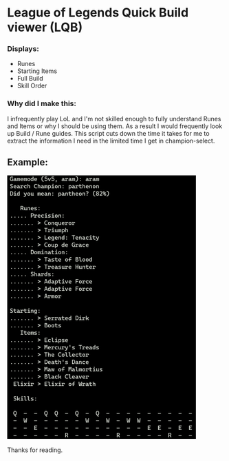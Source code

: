 # League of Legends Quick Build viewer (LQB)
### Displays:
- Runes
- Starting Items
- Full Build
- Skill Order

### Why did I make this:
I infrequently play LoL and I'm not skilled enough to fully understand Runes and Items or why I should be using them. As a result I would frequently look up Build / Rune guides. This script cuts down the time it takes for me to extract the information I need in the limited time I get in champion-select.

## Example:
![example terminal image](/img/example.png)

Thanks for reading.